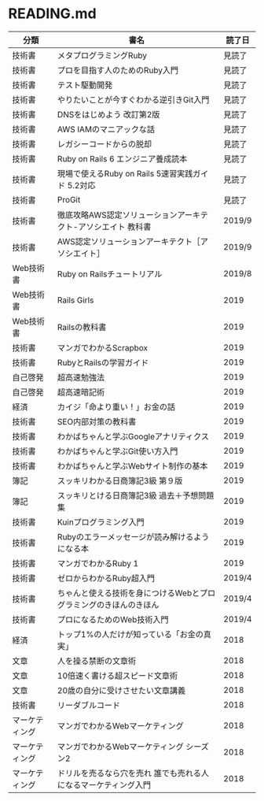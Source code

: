# READING.md

|分類|書名|読了日|
|-|-|-|
|技術書|メタプログラミングRuby|見読了|
|技術書|プロを目指す人のためのRuby入門|見読了|
|技術書|テスト駆動開発|見読了|
|技術書|やりたいことが今すぐわかる逆引きGit入門|見読了|
|技術書|DNSをはじめよう 改訂第2版|見読了|
|技術書|AWS IAMのマニアックな話|見読了|
|技術書|レガシーコードからの脱却|見読了|
|技術書|Ruby on Rails 6 エンジニア養成読本|見読了|
|技術書|現場で使えるRuby on Rails 5速習実践ガイド 5.2対応|見読了|
|技術書|ProGit|見読了|
|技術書|徹底攻略AWS認定ソリューションアーキテクト-アソシエイト 教科書|2019/9|
|技術書|AWS認定ソリューションアーキテクト［アソシエイト］|2019/9|
|Web技術書|Ruby on Railsチュートリアル|2019/8|
|Web技術書|Rails Girls|2019|
|Web技術書|Railsの教科書|2019|
|技術書|マンガでわかるScrapbox|2019|
|技術書|RubyとRailsの学習ガイド|2019|
|自己啓発|超高速勉強法|2019|
|自己啓発|超高速暗記術|2019|
|経済|カイジ「命より重い！」お金の話|2019|
|技術書|SEO内部対策の教科書|2019|
|技術書|わかばちゃんと学ぶGoogleアナリティクス|2019|
|技術書|わかばちゃんと学ぶGit使い方入門|2019|
|技術書|わかばちゃんと学ぶWebサイト制作の基本|2019|
|簿記|スッキリわかる日商簿記3級 第９版|2019|
|簿記|スッキリとける日商簿記3級 過去＋予想問題集|2019|
|技術書|Kuinプログラミング入門|2019|
|技術書|Rubyのエラーメッセージが読み解けるようになる本|2019|
|技術書|マンガでわかるRuby 1|2019|
|技術書|ゼロからわかるRuby超入門|2019/4|
|技術書|ちゃんと使える技術を身につけるWebとプログラミングのきほんのきほん|2019/4|
|技術書|プロになるためのWeb技術入門|2019/4|
|経済|トップ1%の人だけが知っている「お金の真実」|2018|
|文章|人を操る禁断の文章術|2018|
|文章|10倍速く書ける超スピード文章術|2018|
|文章|20歳の自分に受けさせたい文章講義|2018|
|技術書|リーダブルコード|2018|
|マーケティング|マンガでわかるWebマーケティング|2018|
|マーケティング|マンガでわかるWebマーケティング シーズン2|2018|
|マーケティング|ドリルを売るなら穴を売れ 誰でも売れる人になるマーケティング入門|2018|
